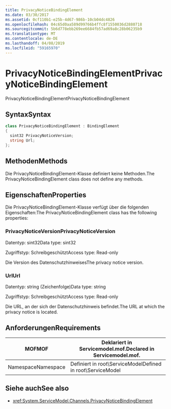 ```yaml
---
title: PrivacyNoticeBindingElement
ms.date: 03/30/2017
ms.assetid: 0cf110b1-e25b-4d67-986b-10cb04dc4826
ms.openlocfilehash: 04c65d0aa589d99766b4ffc8f1550036d2880718
ms.sourcegitcommit: 5b6d778ebb269ee6684fb57ad69a8c28b06235b9
ms.translationtype: MT
ms.contentlocale: de-DE
ms.lasthandoff: 04/08/2019
ms.locfileid: "59165970"
---
```

# <a name="privacynoticebindingelement"></a><span data-ttu-id="605c1-102">PrivacyNoticeBindingElement</span><span class="sxs-lookup"><span data-stu-id="605c1-102">PrivacyNoticeBindingElement</span></span>
<span data-ttu-id="605c1-103">PrivacyNoticeBindingElement</span><span class="sxs-lookup"><span data-stu-id="605c1-103">PrivacyNoticeBindingElement</span></span>  
  
## <a name="syntax"></a><span data-ttu-id="605c1-104">Syntax</span><span class="sxs-lookup"><span data-stu-id="605c1-104">Syntax</span></span>  
  
```csharp
class PrivacyNoticeBindingElement : BindingElement  
{  
  sint32 PrivacyNoticeVersion;  
  string Url;  
};  
```  
  
## <a name="methods"></a><span data-ttu-id="605c1-105">Methoden</span><span class="sxs-lookup"><span data-stu-id="605c1-105">Methods</span></span>  
 <span data-ttu-id="605c1-106">Die PrivacyNoticeBindingElement-Klasse definiert keine Methoden.</span><span class="sxs-lookup"><span data-stu-id="605c1-106">The PrivacyNoticeBindingElement class does not define any methods.</span></span>  
  
## <a name="properties"></a><span data-ttu-id="605c1-107">Eigenschaften</span><span class="sxs-lookup"><span data-stu-id="605c1-107">Properties</span></span>  
 <span data-ttu-id="605c1-108">Die PrivacyNoticeBindingElement-Klasse verfügt über die folgenden Eigenschaften:</span><span class="sxs-lookup"><span data-stu-id="605c1-108">The PrivacyNoticeBindingElement class has the following properties:</span></span>  
  
### <a name="privacynoticeversion"></a><span data-ttu-id="605c1-109">PrivacyNoticeVersion</span><span class="sxs-lookup"><span data-stu-id="605c1-109">PrivacyNoticeVersion</span></span>  
 <span data-ttu-id="605c1-110">Datentyp: sint32</span><span class="sxs-lookup"><span data-stu-id="605c1-110">Data type: sint32</span></span>  
  
 <span data-ttu-id="605c1-111">Zugriffstyp: Schreibgeschützt</span><span class="sxs-lookup"><span data-stu-id="605c1-111">Access type: Read-only</span></span>  
  
 <span data-ttu-id="605c1-112">Die Version des Datenschutzhinweises</span><span class="sxs-lookup"><span data-stu-id="605c1-112">The privacy notice version.</span></span>  
  
### <a name="url"></a><span data-ttu-id="605c1-113">Url</span><span class="sxs-lookup"><span data-stu-id="605c1-113">Url</span></span>  
 <span data-ttu-id="605c1-114">Datentyp: string (Zeichenfolge)</span><span class="sxs-lookup"><span data-stu-id="605c1-114">Data type: string</span></span>  
  
 <span data-ttu-id="605c1-115">Zugriffstyp: Schreibgeschützt</span><span class="sxs-lookup"><span data-stu-id="605c1-115">Access type: Read-only</span></span>  
  
 <span data-ttu-id="605c1-116">Die URL, an der sich der Datenschutzhinweis befindet.</span><span class="sxs-lookup"><span data-stu-id="605c1-116">The URL at which the privacy notice is located.</span></span>  
  
## <a name="requirements"></a><span data-ttu-id="605c1-117">Anforderungen</span><span class="sxs-lookup"><span data-stu-id="605c1-117">Requirements</span></span>  
  
|<span data-ttu-id="605c1-118">MOF</span><span class="sxs-lookup"><span data-stu-id="605c1-118">MOF</span></span>|<span data-ttu-id="605c1-119">Deklariert in Servicemodel.mof.</span><span class="sxs-lookup"><span data-stu-id="605c1-119">Declared in Servicemodel.mof.</span></span>|  
|---------|-----------------------------------|  
|<span data-ttu-id="605c1-120">Namespace</span><span class="sxs-lookup"><span data-stu-id="605c1-120">Namespace</span></span>|<span data-ttu-id="605c1-121">Definiert in root\ServiceModel</span><span class="sxs-lookup"><span data-stu-id="605c1-121">Defined in root\ServiceModel</span></span>|  
  
## <a name="see-also"></a><span data-ttu-id="605c1-122">Siehe auch</span><span class="sxs-lookup"><span data-stu-id="605c1-122">See also</span></span>

- <xref:System.ServiceModel.Channels.PrivacyNoticeBindingElement>
